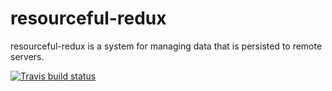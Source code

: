 # resourceful-redux

resourceful-redux is a system for managing data that is persisted to remote
servers.

[![Travis build status](http://img.shields.io/travis/jmeas/resourceful-redux.svg?style=flat)](https://travis-ci.org/jmeas/resourceful-redux)
